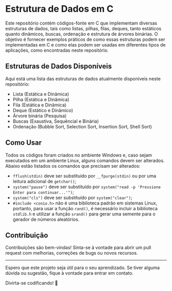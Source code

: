 # Estrutura de Dados em C

Este repositório contém códigos-fonte em C que implementam diversas estruturas de dados, tais como listas, pilhas, filas, deques, tanto estáticos quanto dinâmicos, buscas, ordenação e estrutura de árvores binárias. O objetivo é fornecer exemplos práticos de como essas estruturas podem ser implementadas em C e como elas podem ser usadas em diferentes tipos de aplicações, como encontradas neste repositório.

## Estruturas de Dados Disponíveis

Aqui está uma lista das estruturas de dados atualmente disponíveis neste repositório:

- Lista (Estática e Dinâmica)
- Pilha (Estática e Dinâmica)
- Fila (Estática e Dinâmica)
- Deque (Estático e Dinâmico)
- Árvore binária (Pesquisa)
- Buscas (Exaustiva, Sequêncial e Binária)
- Ordenação (Bubble Sort, Selection Sort, Insertion Sort, Shell Sort)

## Como Usar

Todos os códigos foram criados no ambiente Windows e, caso sejam executados em um ambiente Linux, alguns comandos devem ser alterados. Abaixo estão listados os comandos que precisam ser alterados:

- `fflush(stdin)` deve ser substituído por `__fpurge(stdin)` ou por uma leitura adicional de `getchar()`;
- `system("pause")` deve ser substituído por `system("read -p 'Pressione Enter para continuar...'")`;
- `system("cls")` deve ser substituído por `system("clear")`;
- `#include <conio.h>` não é uma biblioteca padrão em sistemas Linux, portanto, para usar a função `rand()`, é necessário incluir a biblioteca `stdlib.h` e utilizar a função `srand()` para gerar uma semente para o gerador de números aleatórios.

## Contribuição

Contribuições são bem-vindas! Sinta-se à vontade para abrir um pull request com melhorias, correções de bugs ou novos recursos.

---

Espero que este projeto seja útil para o seu aprendizado. Se tiver alguma dúvida ou sugestão, fique à vontade para entrar em contato.

Divirta-se codificando! 🚀





